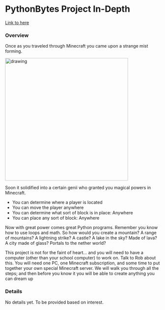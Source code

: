 # PythonBytes Project In-Depth


[Link to here](https://github.com/robfatland/pythonbytes/tree/master/projects/minecraft#pythonbytes-project-in-depth)


### Overview


Once as you traveled through Minecraft you came upon a strange mist forming. 



<img src="https://github.com/robfatland/pythonbytes/blob/master/projects/minecraft/cloudchamber.png" alt="drawing" width="400"/>



Soon it solidified into a certain genii who granted you magical powers in Minecraft.  



- You can determine where a player is located
- You can move the player anywhere
- You can determine what sort of block is in place: Anywhere
- You can place any sort of block: Anywhere


Now with great power comes great Python programs. Remember you know how to use loops and math. So how would you
create a mountain? A range of mountains? A lightning strike? A castle? A lake in the sky? Made of lava? 
A city made of glass? Portals to the nether world? 


This project is not for the faint of heart... and you will need to have a computer (other than your school
computer) to work on. Talk to Rob about this. You will need one PC, one Minecraft subscription, and some time
to put together your own special Minecraft server. We will walk you through all the steps; and then before
you know it you will be able to create anything you can dream up 


### Details


No details yet. To be provided based on interest.

